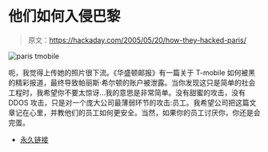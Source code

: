 # 他们如何入侵巴黎

> 原文：<https://hackaday.com/2005/05/20/how-they-hacked-paris/>

![paris tmobile](img/c48a471d748f2433f19110a95a633309.png)

呃，我觉得上传她的照片很下流。《华盛顿邮报》有一篇关于 T-mobile 如何被黑的精彩报道，最终导致帕丽斯·希尔顿的账户被泄露。当你发现这只是简单的社会工程时，我希望你不要太惊讶…我的意思是非常简单。没有甜蜜的攻击，没有 DDOS 攻击，只是对一个庞大公司最薄弱环节的攻击:员工。我希望公司把这篇文章记在心里，并教他们的员工如何更安全。当然，如果你的员工讨厌你，你还是会完蛋。

*   [永久链接](http://www.washingtonpost.com/wp-dyn/content/article/2005/05/19/AR2005051900711.html)